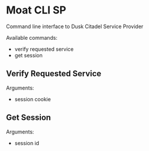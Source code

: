# Moat CLI SP

Command line interface to Dusk Citadel Service Provider

Available commands:

- verify requested service
- get session

## Verify Requested Service

Arguments:
- session cookie

## Get Session

Arguments:
- session id
